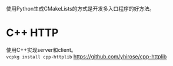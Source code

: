 使用Python生成CMakeLists的方式是开发多入口程序的好方法。  

# C++ HTTP
使用C++实现server和client。  
`vcpkg install cpp-httplib`
https://github.com/yhirose/cpp-httplib  
